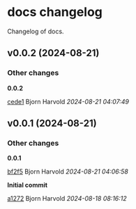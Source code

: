 # docs changelog

Changelog of docs.

## v0.0.2 (2024-08-21)

### Other changes

**0.0.2**


[cede1](https://github.com/wink-travel/docs/commit/cede163e72144fb) Bjorn Harvold *2024-08-21 04:07:49*


## v0.0.1 (2024-08-21)

### Other changes

**0.0.1**


[bf2f5](https://github.com/wink-travel/docs/commit/bf2f55d62afa018) Bjorn Harvold *2024-08-21 04:06:58*

**Initial commit**


[a1272](https://github.com/wink-travel/docs/commit/a1272ccbb2d5136) Bjorn Harvold *2024-08-18 08:16:12*


